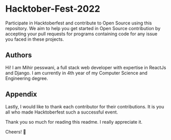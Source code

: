 # Hacktober-Fest-2022

Participate in Hacktoberfest and contribute to Open Source using this repository. We aim to help you get started in Open Source contribution by accepting your pull requests for programs containing code for any issue you faced in these projects.

## Authors

Hi! I am Mihir pesswani, a full stack web developer with expertise in ReactJs and Django. I am currently in 4th year of my Computer Science and Engineering degree.


## Appendix

Lastly, I would like to thank each contributor for their contributions. It is you all who made Hacktoberfest such a successful event.


Thank you so much for reading this readme. I really appreciate it.

Cheers! 🍻
